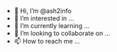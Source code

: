 - 👋 Hi, I’m @ash2info
- 👀 I’m interested in ...
- 🌱 I’m currently learning ...
- 💞️ I’m looking to collaborate on ...
- 📫 How to reach me ...

<!---
ash2info/ash2info is a ✨ special ✨ repository because its `README.md` (this file) appears on your GitHub profile.
You can click the Preview link to take a look at your changes.
--->
